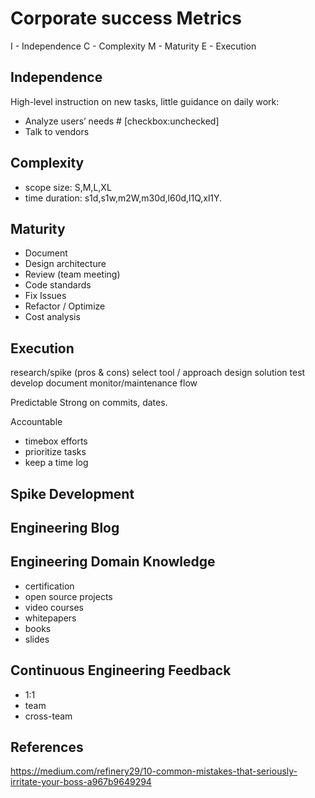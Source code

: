 # Corporate success Metrics

I - Independence 
C - Complexity
M - Maturity
E - Execution

## Independence 
High-level instruction on new tasks, little guidance on daily work:
- Analyze users’ needs # [checkbox:unchecked]
- Talk to vendors

## Complexity
- scope size: S,M,L,XL
- time duration: s1d,s1w,m2W,m30d,l60d,l1Q,xl1Y.


## Maturity
- Document
- Design architecture 
- Review (team meeting)
- Code standards
- Fix Issues
- Refactor / Optimize
- Cost analysis

## Execution
research/spike (pros & cons) 
select tool / approach
design solution
test
develop
document
monitor/maintenance flow

Predictable
Strong on commits, dates.

Accountable
- timebox efforts
- prioritize tasks
- keep a time log


## Spike Development

## Engineering Blog

## Engineering Domain Knowledge 
- certification
- open source projects
- video courses
- whitepapers
- books
- slides

## Continuous Engineering Feedback
- 1:1 
- team
- cross-team

## References
https://medium.com/refinery29/10-common-mistakes-that-seriously-irritate-your-boss-a967b9649294
